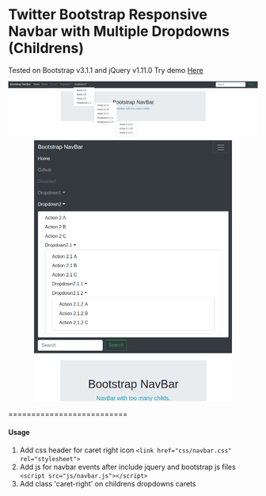 Twitter Bootstrap Responsive Navbar with Multiple Dropdowns (Childrens)
==========================

Tested on Bootstrap v3.1.1 and jQuery v1.11.0
Try demo [Here](http://fontesolutions.com.br/bootstrap-navbar-dropdowns/)

<div style="text-align:center;">
    <img src="https://raw.githubusercontent.com/fontenele/bootstrap-navbar-dropdowns/master/printscreen.png" />
    <img style="width: 400px;margin: auto;" src="https://raw.githubusercontent.com/fontenele/bootstrap-navbar-dropdowns/master/printscreen-collapsed.png" />
</div>

==========================

<h4>Usage</h4>

1. Add css header for caret right icon ```<link href="css/navbar.css" rel="stylesheet">```
2. Add js for navbar events after include jquery and bootstrap js files ```<script src="js/navbar.js"></script>```
3. Add class 'caret-right' on childrens dropdowns carets
